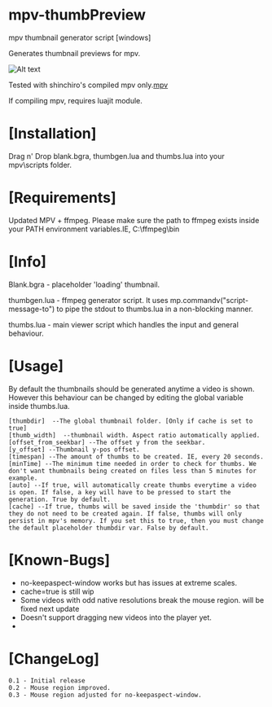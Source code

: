 # mpv-thumbPreview
mpv thumbnail generator script [windows]

Generates thumbnail previews for mpv.

![Alt text](https://i.imgur.com/SGxtLps.png "Screenshot")

Tested with shinchiro's compiled mpv only.[mpv](https://sourceforge.net/projects/mpv-player-windows/files/64bit/)

If compiling mpv, requires luajit module.

# [Installation]
Drag n' Drop blank.bgra, thumbgen.lua and thumbs.lua into your mpv\scripts folder.

# [Requirements]
Updated MPV + ffmpeg.
Please make sure the path to ffmpeg exists inside your PATH environment variables.IE, C:\ffmpeg\bin

# [Info]
Blank.bgra - placeholder 'loading' thumbnail.

thumbgen.lua - ffmpeg generator script. It uses mp.commandv("script-message-to") to pipe the stdout to thumbs.lua in a non-blocking manner.

thumbs.lua - main viewer script which handles the input and general behaviour.

# [Usage]

By default the thumbnails should be generated anytime a video is shown. However this behaviour can be changed by editing the global variable inside thumbs.lua.

	[thumbdir]  --The global thumbnail folder. [Only if cache is set to true]
	[thumb_width]  --thumbnail width. Aspect ratio automatically applied.
	[offset_from_seekbar] --The offset y from the seekbar.
	[y_offset] --Thumbnail y-pos offset.
	[timespan] --The amount of thumbs to be created. IE, every 20 seconds.
	[minTime] --The minimum time needed in order to check for thumbs. We don't want thumbnails being created on files less than 5 minutes for example.
	[auto] --If true, will automatically create thumbs everytime a video is open. If false, a key will have to be pressed to start the generation. True by default.
	[cache] --If true, thumbs will be saved inside the 'thumbdir' so that they do not need to be created again. If false, thumbs will only persist in mpv's memory. If you set this to true, then you must change the default placeholder thumbdir var. False by default.
  

# [Known-Bugs]
- no-keepaspect-window works but has issues at extreme scales.
- cache=true is still wip
- Some videos with odd native resolutions break the mouse region. will be fixed next update
- Doesn't support dragging new videos into the player yet.
-
# [ChangeLog]
	0.1 - Initial release
	0.2 - Mouse region improved.
	0.3 - Mouse region adjusted for no-keepaspect-window.
 

